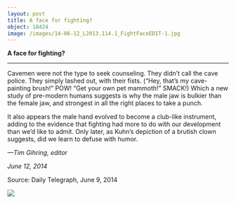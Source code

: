 ```yaml
---
layout: post
title: A face for fighting?
object: 18424
image: /images/14-06-12_L2013.114.1_FightFaceEDIT-1.jpg
---
```

**A face for fighting?**

****

Cavemen were not the type to seek counseling. They didn’t call the cave police. They simply lashed out, with their fists. (“Hey, that’s my cave-painting brush!” POW! “Get your own pet mammoth!” SMACK!) Which a new study of pre-modern humans suggests is why the male jaw is bulkier than the female jaw, and strongest in all the right places to take a punch.

It also appears the male hand evolved to become a club-like instrument, adding to the evidence that fighting had more to do with our development than we’d like to admit. Only later, as Kuhn’s depiction of a brutish clown suggests, did we learn to defuse with humor.

*—Tim Gihring, editor*

*June 12, 2014*

Source: Daily Telegraph, June 9, 2014

![]({{siteurl.base}}/images/14-06-12_L2013.114.1_FightFaceEDIT-1.jpg)
